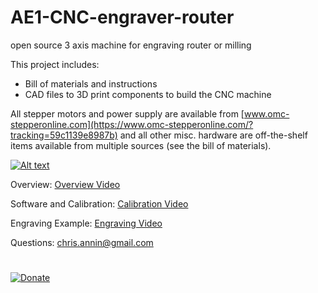 # AE1-CNC-engraver-router
open source 3 axis machine for engraving router or milling

This project includes:

- Bill of materials and instructions
- CAD files to 3D print components to build the CNC machine

All stepper motors and power supply are available from  [www.omc-stepperonline.com](https://www.omc-stepperonline.com/?tracking=59c1139e8987b) and all other misc. hardware are off-the-shelf items available from multiple sources (see the bill of materials).


[![Alt text](https://i.ytimg.com/vi/-d7oNVzQT3E/maxresdefault.jpg)](https://youtu.be/-d7oNVzQT3E)

Overview: [Overview Video](https://youtu.be/-d7oNVzQT3E)

Software and Calibration: [Calibration Video](https://youtu.be/BozgdjE-HR8)

Engraving Example: [Engraving Video](https://youtu.be/FIx6olybAeQ)

Questions: chris.annin@gmail.com
#
[![Donate](https://img.shields.io/badge/Donate-PayPal-green.svg)](https://www.paypal.me/ChrisAnnin)

